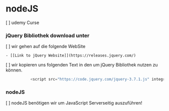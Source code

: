 # nodeJS

 [ ] udemy Curse 
 
### jQuery Bibliothek download unter
 
 [ ] wir gehen auf die folgende WebSite
    
    - [[Link to jQuery Website]](https://releases.jquery.com/)

 [ ] wir kopieren uns folgenden Text in den <head> um jQuery Bibliothek nutzen zu können.
 
 ```js
            <script src="https://code.jquery.com/jquery-3.7.1.js" integrity="sha256-eKhayi8LEQwp4NKxN+CfCh+3qOVUtJn3QNZ0TciWLP4=" crossorigin="anonymous"></script>
 ```
 
 ### nodeJS

 [ ] nodeJS benötigen wir um JavaScript Serverseitig auszuführen!

